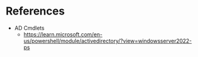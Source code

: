 # References
- AD Cmdlets
	- https://learn.microsoft.com/en-us/powershell/module/activedirectory/?view=windowsserver2022-ps